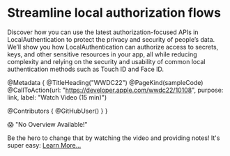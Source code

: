 # Streamline local authorization flows

Discover how you can use the latest authorization-focused APIs in LocalAuthentication to protect the privacy and security of people’s data. We’ll show you how LocalAuthentication can authorize access to secrets, keys, and other sensitive resources in your app, all while reducing complexity and relying on the security and usability of common local authentication methods such as Touch ID and Face ID.

@Metadata {
   @TitleHeading("WWDC22")
   @PageKind(sampleCode)
   @CallToAction(url: "https://developer.apple.com/wwdc22/10108", purpose: link, label: "Watch Video (15 min)")

   @Contributors {
      @GitHubUser(<replace this with your GitHub handle>)
   }
}

😱 "No Overview Available!"

Be the hero to change that by watching the video and providing notes! It's super easy:
 [Learn More…](https://wwdcnotes.github.io/WWDCNotes/documentation/wwdcnotes/contributing)
